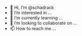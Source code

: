 - 👋 Hi, I’m @schadrack
- 👀 I’m interested in ...
- 🌱 I’m currently learning ...
- 💞️ I’m looking to collaborate on ...
- 📫 How to reach me ...

<!---
schadrackanny/schadrackanny is a ✨ special ✨ repository because its `README.md` (this file) appears on your GitHub profile.
You can click the Preview link to take a look at your changes.
--->
